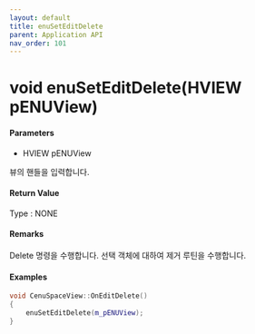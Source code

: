 ```yaml
---
layout: default
title: enuSetEditDelete
parent: Application API
nav_order: 101
---
```

# void enuSetEditDelete\(HVIEW pENUView\)

#### Parameters

* HVIEW pENUView

뷰의 핸들을 입력합니다.

#### Return Value

Type : NONE

#### Remarks

Delete 명령을 수행합니다. 선택 객체에 대하여 제거 루틴을 수행합니다. 

#### Examples

```cpp
void CenuSpaceView::OnEditDelete()
{
	enuSetEditDelete(m_pENUView);
}
```



